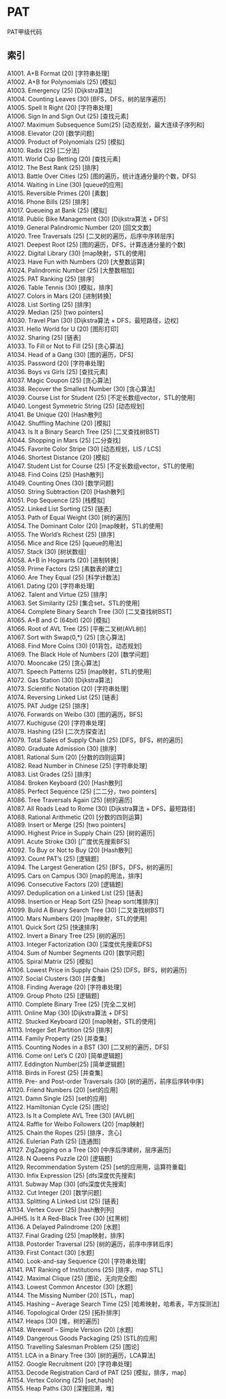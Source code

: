 # PAT
PAT甲级代码

## 索引
A1001. A+B Format (20) [字符串处理]  
A1002. A+B for Polynomials (25) [模拟]  
A1003. Emergency (25) [Dijkstra算法]  
A1004. Counting Leaves (30) [BFS，DFS，树的层序遍历]  
A1005. Spell It Right (20) [字符串处理]  
A1006. Sign In and Sign Out (25) [查找元素]   
A1007. Maximum Subsequence Sum(25) [动态规划，最⼤连续⼦序列和]   
A1008. Elevator (20) [数学问题]   
A1009. Product of Polynomials (25) [模拟]  
A1010. Radix (25) [二分法]  
A1011. World Cup Betting (20) [查找元素]   
A1012. The Best Rank (25) [排序]  
A1013. Battle Over Cities (25) [图的遍历，统计连通分量的个数，DFS]  
A1014. Waiting in Line (30) [queue的应用]  
A1015. Reversible Primes (20) [素数]  
A1016. Phone Bills (25) [排序]  
A1017. Queueing at Bank (25) [模拟]  
A1018. Public Bike Management (30) [Dijkstra算法 + DFS]  
A1019. General Palindromic Number (20) [回⽂文数]  
A1020. Tree Traversals (25) [二叉树的遍历，后序中序转层序]  
A1021. Deepest Root (25) [图的遍历，DFS，计算连通分量的个数]  
A1022. Digital Library (30) [map映射，STL的使用]  
A1023. Have Fun with Numbers (20) [⼤整数运算]  
A1024. Palindromic Number (25) [⼤整数相加]  
A1025. PAT Ranking (25) [排序]  
A1026. Table Tennis (30) [模拟，排序]  
A1027. Colors in Mars (20) [进制转换]  
A1028. List Sorting (25) [排序]  
A1029. Median (25) [two pointers]  
A1030. Travel Plan (30) [Dijkstra算法 + DFS，最短路径，边权]  
A1031. Hello World for U (20) [图形打印]  
A1032. Sharing (25) [链表]  
A1033. To Fill or Not to Fill (25) [贪心算法]  
A1034. Head of a Gang (30) [图的遍历，DFS]  
A1035. Password (20) [字符串处理]  
A1036. Boys vs Girls (25) [查找元素]  
A1037. Magic Coupon (25) [贪⼼算法]  
A1038. Recover the Smallest Number (30) [贪心算法]  
A1039. Course List for Student (25) [不定⻓数组vector，STL的使用]  
A1040. Longest Symmetric String (25) [动态规划]  
A1041. Be Unique (20) [Hash散列]  
A1042. Shuffling Machine (20) [模拟]  
A1043. Is It a Binary Search Tree (25) [二叉查找树BST]  
A1044. Shopping in Mars (25) [二分查找]  
A1045. Favorite Color Stripe (30) [动态规划，LIS / LCS]  
A1046. Shortest Distance (20) [模拟]  
A1047. Student List for Course (25) [不定⻓数组vector，STL的使⽤]  
A1048. Find Coins (25) [Hash散列]  
A1049. Counting Ones (30) [数学问题]  
A1050. String Subtraction (20) [Hash散列]  
A1051. Pop Sequence (25) [栈模拟]  
A1052. Linked List Sorting (25) [链表]  
A1053. Path of Equal Weight (30) [树的遍历]  
A1054. The Dominant Color (20) [map映射，STL的使⽤]  
A1055. The World’s Richest (25) [排序]  
A1056. Mice and Rice (25) [queue的⽤法]  
A1057. Stack (30) [树状数组]  
A1058. A+B in Hogwarts (20) [进制转换]  
A1059. Prime Factors (25) [素数表的建立]  
A1060. Are They Equal (25) [科学计数法]  
A1061. Dating (20) [字符串处理]  
A1062. Talent and Virtue (25) [排序]  
A1063. Set Similarity (25) [集合set，STL的使⽤]  
A1064. Complete Binary Search Tree (30) [⼆叉查找树BST]  
A1065. A+B and C (64bit) (20) [模拟]  
A1066. Root of AVL Tree (25) [平衡⼆叉树(AVL树)]  
A1067. Sort with Swap(0,*) (25) [贪⼼算法]  
A1068. Find More Coins (30) [01背包，动态规划]  
A1069. The Black Hole of Numbers (20) [数学问题]  
A1070. Mooncake (25) [贪⼼算法]  
A1071. Speech Patterns (25) [map映射，STL的使⽤]  
A1072. Gas Station (30) [Dijkstra算法]  
A1073. Scientific Notation (20) [字符串处理]  
A1074. Reversing Linked List (25) [链表]  
A1075. PAT Judge (25) [排序]  
A1076. Forwards on Weibo (30) [图的遍历，BFS]  
A1077. Kuchiguse (20) [字符串处理]  
A1078. Hashing (25) [⼆次方探查法]  
A1079. Total Sales of Supply Chain (25) [DFS，BFS，树的遍历]  
A1080. Graduate Admission (30) [排序]  
A1081. Rational Sum (20) [分数的四则运算]  
A1082. Read Number in Chinese (25) [字符串处理]  
A1083. List Grades (25) [排序]  
A1084. Broken Keyboard (20) [Hash散列]  
A1085. Perfect Sequence (25) [⼆二分，two pointers]  
A1086. Tree Traversals Again (25) [树的遍历]  
A1087. All Roads Lead to Rome (30) [Dijkstra算法 + DFS，最短路径]  
A1088. Rational Arithmetic (20) [分数的四则运算]  
A1089. Insert or Merge (25) [two pointers]  
A1090. Highest Price in Supply Chain (25) [树的遍历]  
A1091. Acute Stroke (30) [⼴度优先搜索BFS]  
A1092. To Buy or Not to Buy (20) [Hash散列]  
A1093. Count PAT’s (25) [逻辑题]  
A1094. The Largest Generation (25) [BFS，DFS，树的遍历]  
A1095. Cars on Campus (30) [map的用法，排序]  
A1096. Consecutive Factors (20) [逻辑题]  
A1097. Deduplication on a Linked List (25) [链表]  
A1098. Insertion or Heap Sort (25) [heap sort(堆排序)]  
A1099. Build A Binary Search Tree (30) [⼆叉查找树BST]  
A1100. Mars Numbers (20) [map映射，STL的使⽤]  
A1101. Quick Sort (25) [快速排序]  
A1102. Invert a Binary Tree (25) [树的遍历]  
A1103. Integer Factorization (30) [深度优先搜索DFS]  
A1104. Sum of Number Segments (20) [数学问题]  
A1105. Spiral Matrix (25) [模拟]  
A1106. Lowest Price in Supply Chain (25) [DFS，BFS，树的遍历]  
A1107. Social Clusters (30) [并查集]  
A1108. Finding Average (20) [字符串处理]  
A1109. Group Photo (25) [逻辑题]  
A1110. Complete Binary Tree (25) [完全二叉树]  
A1111. Online Map (30) [Dijkstra算法 + DFS]  
A1112. Stucked Keyboard (20) [map映射，STL的使⽤]  
A1113. Integer Set Partition (25) [排序]  
A1114. Family Property (25) [并查集]  
A1115. Counting Nodes in a BST (30) [⼆叉树的遍历，DFS]  
A1116. Come on! Let’s C (20) [简单逻辑题]  
A1117. Eddington Number(25) [简单逻辑题]  
A1118. Birds in Forest (25) [并查集]  
A1119. Pre- and Post-order Traversals (30) [树的遍历，前序后序转中序]  
A1120. Friend Numbers (20) [set的应用]  
A1121. Damn Single (25) [set的应用]  
A1122. Hamiltonian Cycle (25) [图论]  
A1123. Is It a Complete AVL Tree (30) [AVL树]  
A1124. Raffle for Weibo Followers (20) [map映射]  
A1125. Chain the Ropes (25) [排序，贪心]  
A1126. Eulerian Path (25) [连通图]  
A1127. ZigZagging on a Tree (30) [中序后序建树，层序遍历]  
A1128. N Queens Puzzle (20) [逻辑题]  
A1129. Recommendation System (25) [set的应⽤用，运算符重载]  
A1130. Infix Expression (25) [dfs深度优先搜索]  
A1131. Subway Map (30) [dfs深度优先搜索]  
A1132. Cut Integer (20) [数学问题]  
A1133. Splitting A Linked List (25) [链表]  
A1134. Vertex Cover (25) [hash散列列]  
AJHH5. Is It A Red-Black Tree (30) [红⿊树]  
A1136. A Delayed Palindrome (20) [⽔题]  
A1137. Final Grading (25) [map映射，排序]  
A1138. Postorder Traversal (25) [树的遍历，前序中序转后序]  
A1139. First Contact (30) [⽔题]  
A1140. Look-and-say Sequence (20) [字符串处理]  
A1141. PAT Ranking of Institutions (25) [排序，map STL]  
A1142. Maximal Clique (25) [图论，⽆向完全图]  
A1143. Lowest Common Ancestor (30) [⽔题]  
A1144. The Missing Number (20) [STL，map]  
A1145. Hashing – Average Search Time (25) [哈希映射，哈希表，平⽅探测法]  
A1146. Topological Order (25) [拓扑排序]  
A1147. Heaps (30) [堆，树的遍历]  
A1148. Werewolf – Simple Version (20) [⽔题]  
A1149. Dangerous Goods Packaging (25) [STL的应⽤]  
A1150. Travelling Salesman Problem (25) [图论]  
A1151. LCA in a Binary Tree (30) [树的遍历，LCA算法]  
A1152. Google Recruitment (20) [字符串处理]  
A1153. Decode Registration Card of PAT (25) [模拟，排序，map]  
A1154. Vertex Coloring (25) [set,hash]  
A1155. Heap Paths (30) [深搜回溯，堆]  
